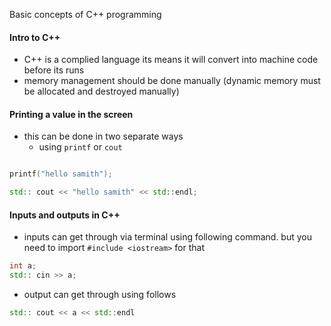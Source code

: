 Basic concepts of C++ programming 

#### Intro to C++ 

- C++ is a complied language its means it will convert into machine code before its runs 
- memory management should be done manually (dynamic memory must be allocated and destroyed manually)

#### Printing a value in the screen 
- this can be done in two separate ways 
	- using `printf` or `cout`

```cpp

printf("hello samith");

std:: cout << "hello samith" << std::endl;

```

#### Inputs and outputs in C++ 

- inputs can get through via terminal using following command. but you need to import `#include <iostream>` for that 

```cpp
int a; 
std:: cin >> a;
```
- output can get through using follows 

```cpp
std:: cout << a << std::endl
```